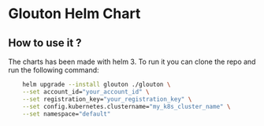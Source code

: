 # Glouton Helm Chart


## How to use it ?

The charts has been made with helm 3. To run it you can clone the repo and run the following command:

```sh
    helm upgrade --install glouton ./glouton \
    --set account_id="your_account_id" \
    --set registration_key="your_registration_key" \
    --set config.kubernetes.clustername="my_k8s_cluster_name" \
    --set namespace="default"
```
